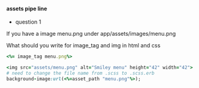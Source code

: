 #### assets pipe line

* question 1

If you have a image menu.png under app/assets/images/menu.png

What should you write for image_tag and img in html and css

```ruby
<%= image_tag menu.png%>

<img src="assets/menu.png" alt="Smiley menu" height="42" width="42">
# need to change the file name from .scss to .scss.erb
background-image:url(<%=asset_path "menu.png"%>);
```
